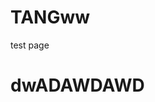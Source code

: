 <!--
 * @author: TANG
 * @create: 2021-05-18 10:41 AM
 * @license: MIT
 * @lastAuthor: TANG
 * @lastEditTime: 2021-05-18 10:56 AM
 * @desc: 
-->
# TANGww
test page
# dwADAWDAWD